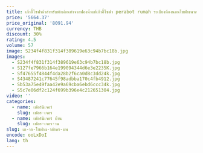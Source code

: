```yaml
---
title: เก้าอี้โซฟาผ้าสำหรับพักผ่อนทำจากฟองน้ำแท้เก้าอี้โซฟา perabot rumah ระเบียงห้องนอนโซฟาขนาดเล็ก
price: '5664.37'
price_original: '8091.94'
currency: THB
discount: 30%
rating: 4.5
volume: 57
image: S234f4f831f314f389619e63c94b7bc18b.jpg
images:
  - S234f4f831f314f389619e63c94b7bc18b.jpg
  - S127fe7966b164e199094344d6e3e2235K.jpg
  - Sf47655f4844f4da28b2f6ca0d8c3dd24k.jpg
  - S43487241c77645f98adbba170c4fb4912.jpg
  - Sb53a75e49faa42e9a69cba6ebd6ccc34k.jpg
  - S5c7e06df2c124f699b396e4c212651304.jpg
video: ''
categories:
  - name: เฟอร์นิเจอร์
    slug: เฟอร-เจอร
  - name: เฟอร์นิเจอร์ บ้าน
    slug: เฟอร-เจอร-าน
slug: เก-าอ-โซฟาผ-าสำหร-บพ
encode: ooLxDoI
lang: th
---
```

  